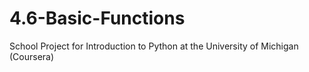 # 4.6-Basic-Functions
School Project for Introduction to Python at the University of Michigan (Coursera)
